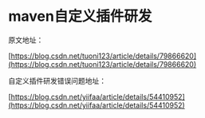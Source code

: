 # maven自定义插件研发

原文地址：

[https://blog.csdn.net/tuoni123/article/details/79866620](https://blog.csdn.net/tuoni123/article/details/79866620)

  


  


自定义插件研发错误问题地址：

[https://blog.csdn.net/yiifaa/article/details/54410952](https://blog.csdn.net/yiifaa/article/details/54410952)

